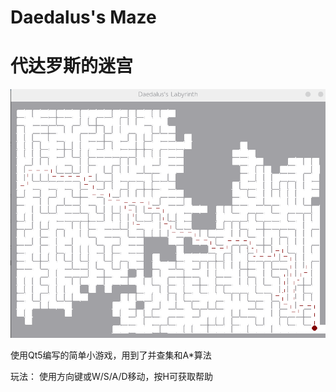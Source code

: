 # Daedalus's Maze

# 代达罗斯的迷宫

![图示](Readme.assets/image-20200326123223663.png)

使用Qt5编写的简单小游戏，用到了并查集和A*算法

玩法：
    使用方向键或W/S/A/D移动，按H可获取帮助
